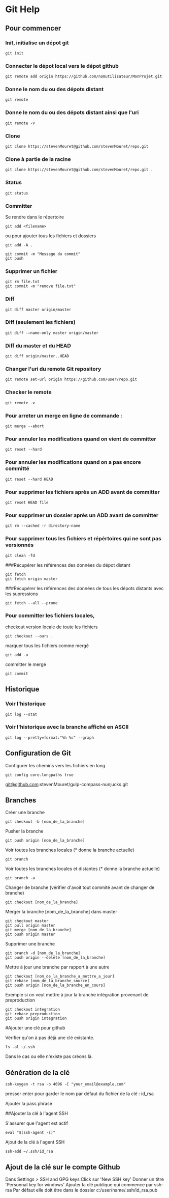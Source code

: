 # Git Help

## Pour commencer

### Init, initialise un dépot git
```git
git init
```

### Connecter le dépot local vers le dépot github
```git
git remote add origin https://github.com/nomutilisateur/MonProjet.git
```

### Donne le nom du ou des dépots distant
```git
git remote
```

### Donne le nom du ou des dépots distant ainsi que l'uri
```git
git remote -v
```

### Clone
```git
git clone https://stevenMouret@github.com/stevenMouret/repo.git
```

### Clone à partie de la racine
```git
git clone https://stevenMouret@github.com/stevenMouret/repo.git .
```

### Status
```git
git status
```

### Committer
Se rendre dans le répertoire

```git
git add <filename>
```

ou pour ajouter tous les fichiers et dossiers

```git
git add -A .
```
```git
git commit -m "Message du commit"
git push
```

### Supprimer un fichier
```git
git rm file.txt
git commit -m "remove file.txt"
```

### Diff
```git
git diff master origin/master
```

### Diff (seulement les fichiers)
```git
git diff -–name-only master origin/master
```

### Diff du master et du HEAD
```git
git diff origin/master..HEAD
```

### Changer l'uri du remote Git repository
```git
git remote set-url origin https://github.com/user/repo.git
```

### Checker le remote
```git
git remote -v
```

### Pour arreter un merge en ligne de commande :
```git
git merge --abort
```

### Pour annuler les modifications quand on vient de committer
```git
git reset --hard
```

### Pour annuler les modifications quand on a pas encore committé
```git
git reset --hard HEAD
```

### Pour supprimer les fichiers après un ADD avant de committer
```git
git reset HEAD file
```

### Pour supprimer un dossier après un ADD avant de committer
```git
git rm --cached -r directory-name
```

### Pour supprimer tous les fichiers et répértoires qui ne sont pas versionnés
```git
git clean -fd
```

###Récupérer les références des données du dépot distant
```git
git fetch
git fetch origin master
```

###Récupérer les références des données de tous les dépots distants avec les supressions
```git
git fetch --all --prune
```

### Pour committer les fichiers locales,

checkout version locale de toute les fichiers
```git
git checkout --ours .
```

marquer tous les fichiers comme mergé
```git
git add -u
```

committer le merge
```git
git commit
```

## Historique

### Voir l'historique
```git
git log --stat
```

### Voir l'historique avec la branche affiché en ASCII
```git
git log --pretty=format:"%h %s" --graph
```


## Configuration de Git
Configurer les chemins vers les fichiers en long
```git
git config core.longpaths true
```
git@github.com:stevenMouret/gulp-compass-nunjucks.git

## Branches
Créer une branche
```git
git checkout -b [nom_de_la_branche]
```

Pusher la branche
```git
git push origin [nom_de_la_branche]
```

Voir toutes les branches locales (* donne la branche actuelle) 
```git
git branch
```

Voir toutes les branches locales et distantes (* donne la branche actuelle) 
```git
git branch -a
```

Changer de branche (vérifier d'avoit tout commité avant de changer de branche) 
```git
git checkout [nom_de_la_branche]
```

Merger la branche [nom_de_la_branche] dans master
```git
git checkout master
git pull origin master
git merge [nom_de_la_branche]
git push origin master
```

Supprimer une branche
```git
git branch -d [nom_de_la_branche]
git push origin --delete [nom_de_la_branche]
```

Mettre à jour une branche par rapport à une autre
```git
git checkout [nom_de_la_branche_a_mettre_a_jour]
git rebase [nom_de_la_branche_source]
git push origin [nom_de_la_branche_en_cours]
```

Exemple si on veut mettre à jour la branche intégration provenant de preproduction
```git
git checkout integration
git rebase preproduction
git push origin integration
```

#Ajouter une clé pour github

Vérifier qu'on à pas déjà une clé existante.
```
ls -al ~/.ssh
```

Dans le cas ou elle n'existe pas créons là.

## Génération de la clé
```
ssh-keygen -t rsa -b 4096 -C "your_email@example.com"
```
presser enter pour garder le nom par défaut du fichier de la clé : id_rsa

Ajouter la pass phrase

##Ajouter la clé à l'agent SSH

S'assurer que l'agent est actif
```
eval "$(ssh-agent -s)"
```

Ajout de la clé à l'agent SSH
```
ssh-add ~/.ssh/id_rsa
```

## Ajout de la clé sur le compte Github

Dans Settings > SSH and GPG keys
Click sur 'New SSH key'
Donner un titre 'Personnal key for windows'
Ajouter la clé publique qui commence par ssh-rsa
Par défaut elle doit être dans le dossier c:/user/name/.ssh/id_rsa.pub

